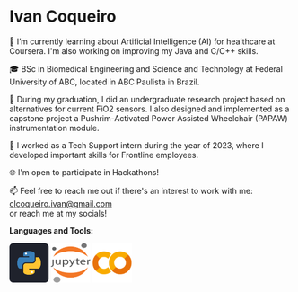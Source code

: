# Ivan Coqueiro

🧬 I’m currently learning about Artificial Intelligence (AI) for healthcare at Coursera. I'm also working on improving my Java and C/C++ skills.

🎓 BSc in Biomedical Engineering and Science and Technology at Federal University of ABC, located in ABC Paulista in Brazil. 

🔬 During my graduation, I did an undergraduate research project based on alternatives for current FiO2 sensors. I also designed and implemented as a capstone project a Pushrim-Activated Power Assisted Wheelchair (PAPAW) instrumentation module.

🚀 I worked as a Tech Support intern during the year of 2023, where I developed important skills for Frontline employees.

🌐 I'm open to participate in Hackathons!

📫 Feel free to reach me out if there's an interest to work with me:<br>
    clcoqueiro.ivan@gmail.com<br>
    or reach me at my socials! 

**Languages and Tools:**

<img src="https://github.com/gui-bus/TechIcons/blob/main/Dark/Python.svg" width="70" height="70"> <img src="https://github.com/lucas-dpontes/lucas-dpontes/blob/main/jupyter-logo.png" width="70" height="70"> <img src="https://github.com/lucas-dpontes/lucas-dpontes/blob/main/collab-logo.png" width="70" height="70">


<!--
Here are some ideas to get you started:

- 🔭 I’m currently working on ...
- 🌱 I’m currently learning ...
- 👯 I’m looking to collaborate on ...
- 🤔 I’m looking for help with ...
- 💬 Ask me about ...
- 📫 How to reach me: ...
- 😄 Pronouns: ...
- ⚡ Fun fact: ...
-->
